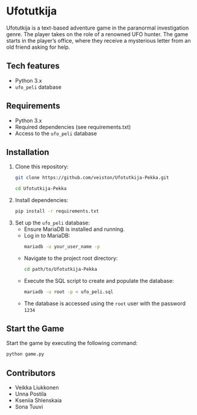 # Ufotutkija
 
 Ufotutkija is a text-based adventure game in the paranormal investigation genre. The player takes on the role of
 a renowned UFO hunter. The game starts in the player’s office, where they receive a mysterious letter from an old friend
 asking for help.
 
 ## Tech features
 - Python 3.x 
 - `ufo_peli` database 
 
 ## Requirements
 - Python 3.x 
 - Required dependencies (see requirements.txt)
 - Access to the `ufo_peli` database
 
 ## Installation
 1. Clone this repository:
    ```sh
    git clone https://github.com/veiston/Ufotutkija-Pekka.git
    ```
     ```sh
    cd Ufotutkija-Pekka
    ```
 2. Install dependencies:
     ```sh
    pip install -r requirements.txt
    ```
 3. Set up the `ufo_peli` database:
    - Ensure MariaDB is installed and running.  
    - Log in to MariaDB:
      ```sh
      mariadb -u your_user_name -p
      ```
    - Navigate to the project root directory:  
      ```sh
      cd path/to/Ufotutkija-Pekka
      ```
    - Execute the SQL script to create and populate the database:
      ```sh
      mariadb -u root -p < ufo_peli.sql
      ```
    - The database is accessed using the `root` user with the password `1234`
      
 ## Start the Game
 Start the game by executing the following command:
  ```sh
  python game.py
  ```
 
 ## Contributors
 - Veikka Liukkonen
 - Unna Postila
 - Kseniia Shlenskaia
 - Sona Tuuvi
 
 ##
